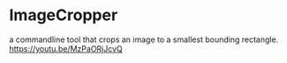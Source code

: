 # ImageCropper
a commandline tool that crops an image to a smallest bounding rectangle.
https://youtu.be/MzPaORjJcvQ
